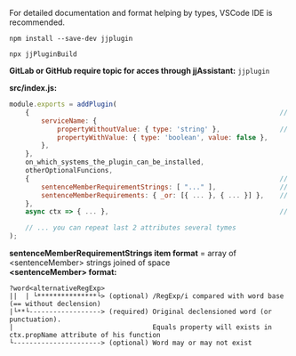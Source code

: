 For detailed documentation and format helping by types, VSCode IDE is recommended.  

`npm install --save-dev jjplugin`

`npx jjPluginBuild`

**GitLab or GitHub require topic for acces through jjAssistant:** `jjplugin`

**src/index.js:**
```js
module.exports = addPlugin(
    {                                                               // defaultConfig
        serviceName: {
            propertyWithoutValue: { type: 'string' },               // application will request by user
            propertyWithValue: { type: 'boolean', value: false },
        },
    },
    on_which_systems_the_plugin_can_be_installed,
    otherOptionalFuncions,
    {                                                               // insert one of:
        sentenceMemberRequirementStrings: [ "..." ],                //   string schema of sentence
        sentenceMemberRequirements: { _or: [{ ... }, { ... }] },    //   object schema of sentence
    },
    async ctx => { ... },                                           // logic for identificated sentence

    // ... you can repeat last 2 attributes several tymes
);
```

**sentenceMemberRequirementStrings item format** = array of \<sentenceMember\> strings joined of space  
**\<sentenceMember\> format:**
```
?word<alternativeRegExp>
||  | └***************└> (optional) /RegExp/i compared with word base (== without declension)
|└**└------------------> (required) Original declensioned word (or punctuation).
|                                   Equals property will exists in ctx.propName attribute of his function
└----------------------> (optional) Word may or may not exist
```